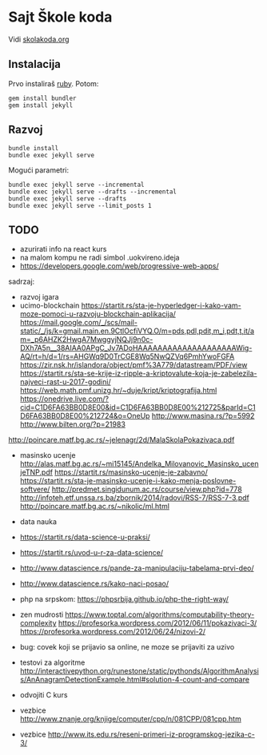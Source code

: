 # Sajt Škole koda

Vidi [skolakoda.org](https://skolakoda.org/)

## Instalacija

Prvo instaliraš [ruby](https://rubyinstaller.org/downloads/). Potom:

```
gem install bundler
gem install jekyll
```

## Razvoj

```
bundle install
bundle exec jekyll serve
```

Mogući parametri:
```
bundle exec jekyll serve --incremental
bundle exec jekyll serve --drafts --incremental
bundle exec jekyll serve --drafts
bundle exec jekyll serve --limit_posts 1
```

## TODO

- azurirati info na react kurs
- na malom kompu ne radi simbol .uokvireno.ideja
- https://developers.google.com/web/progressive-web-apps/

sadrzaj:
- razvoj igara
- ucimo-blockchain
https://startit.rs/sta-je-hyperledger-i-kako-vam-moze-pomoci-u-razvoju-blockchain-aplikacija/
https://mail.google.com/_/scs/mail-static/_/js/k=gmail.main.en.9CtlOcfiVYQ.O/m=pds,pdl,pdit,m_i,pdt,t,it/am=_p6AHZK2HwgA7MwggyjNQJj9n0c-DXh7A5n__38AIAA0APgC_Jv7ADoHAAAAAAAAAAAAAAAAAAAAWig-AQ/rt=h/d=1/rs=AHGWq9D0TrCGE8Wq5NwQZVq6PmhYwoFGFA
https://zir.nsk.hr/islandora/object/pmf%3A779/datastream/PDF/view
https://startit.rs/sta-se-krije-iz-ripple-a-kriptovalute-koja-je-zabelezila-najveci-rast-u-2017-godini/
https://web.math.pmf.unizg.hr/~duje/kript/kriptografija.html
https://onedrive.live.com/?cid=C1D6FA63BB0D8E00&id=C1D6FA63BB0D8E00%212725&parId=C1D6FA63BB0D8E00%212724&o=OneUp
http://www.masina.rs/?p=5992
http://www.bilten.org/?p=21983

http://poincare.matf.bg.ac.rs/~jelenagr/2d/MalaSkolaPokazivaca.pdf

- masinsko ucenje
http://alas.matf.bg.ac.rs/~mi15145/Andelka_Milovanovic_Masinsko_ucenjeTNP.pdf
https://startit.rs/masinsko-ucenje-je-zabavno/
https://startit.rs/sta-je-masinsko-ucenje-i-kako-menja-poslovne-softvere/
http://predmet.singidunum.ac.rs/course/view.php?id=778
http://infoteh.etf.unssa.rs.ba/zbornik/2014/radovi/RSS-7/RSS-7-3.pdf
http://poincare.matf.bg.ac.rs/~nikolic/ml.html

- data nauka
- https://startit.rs/data-science-u-praksi/
- https://startit.rs/uvod-u-r-za-data-science/
- http://www.datascience.rs/pande-za-manipulaciju-tabelama-prvi-deo/
- http://www.datascience.rs/kako-naci-posao/

- php na srpskom: https://phpsrbija.github.io/php-the-right-way/
- zen mudrosti
  https://www.toptal.com/algorithms/computability-theory-complexity
  https://profesorka.wordpress.com/2012/06/11/pokazivaci-3/
  https://profesorka.wordpress.com/2012/06/24/nizovi-2/
- bug: covek koji se prijavio sa online, ne moze se prijaviti za uzivo

- testovi za algoritme http://interactivepython.org/runestone/static/pythonds/AlgorithmAnalysis/AnAnagramDetectionExample.html#solution-4-count-and-compare
- odvojiti C kurs
- vezbice http://www.znanje.org/knjige/computer/cpp/n/081CPP/081cpp.htm
- vezbice http://www.its.edu.rs/reseni-primeri-iz-programskog-jezika-c-3/

<!--
slike:
https://cdn.programiz.com/sites/tutorial2program/files/Arrays-C%2B%2B.jpg
https://pixabay.com/en/children-win-success-video-game-593313/
https://pixabay.com/en/apple-brick-wall-computer-cup-1854101/
https://pixabay.com/en/apple-computer-cup-electronics-1853306/
https://pixabay.com/en/cyber-glasses-virtual-virtual-world-1938449/
https://damjanpavlica.files.wordpress.com/2014/04/stari-programer.jpg
https://cdn-images-1.medium.com/max/2000/1*rJr_bOm3mD5V8_C5JaPrsQ.jpeg
-->

